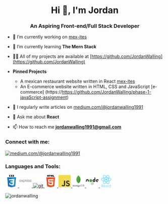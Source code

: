 <h1 align="center">Hi 👋, I'm Jordan</h1>
<h3 align="center">An Aspiring Front-end/Full Stack Developer</h3>



- 🔭 I’m currently working on [mex-ites](https://github.com/JordanWalling/mexi-ites)

- 🌱 I’m currently learning **The Mern Stack**

- 👨‍💻 All of my projects are available at [https://github.com/JordanWalling](https://github.com/JordanWalling)

- **Pinned Projects**

  - A mexican restaurant website written in React [mex-ites](https://github.com/JordanWalling/mexi-ites)
  - An E-commerce website written in HTML, CSS and JavaScript [e-commerce] (https://https://github.com/JordanWalling/phase-1-javaScript-assignment)

- 📝 I regularly write articles on [medium.com/@jordanwalling1991](medium.com/@jordanwalling1991)

- 💬 Ask me about **React**

- 📫 How to reach me **jordanwalling1991@gmail.com**

<h3 align="left">Connect with me:</h3>
<p align="left">
<a href="https://medium.com/medium.com/@jordanwalling1991" target="blank"><img align="center" src="https://raw.githubusercontent.com/rahuldkjain/github-profile-readme-generator/master/src/images/icons/Social/medium.svg" alt="medium.com/@jordanwalling1991" height="30" width="40" /></a>
</p>

<h3 align="left">Languages and Tools:</h3>
<p align="left"> <a href="https://www.w3schools.com/css/" target="_blank" rel="noreferrer"> <img src="https://raw.githubusercontent.com/devicons/devicon/master/icons/css3/css3-original-wordmark.svg" alt="css3" width="40" height="40"/> </a> <a href="https://expressjs.com" target="_blank" rel="noreferrer"> <img src="https://raw.githubusercontent.com/devicons/devicon/master/icons/express/express-original-wordmark.svg" alt="express" width="40" height="40"/> </a> <a href="https://git-scm.com/" target="_blank" rel="noreferrer"> <img src="https://www.vectorlogo.zone/logos/git-scm/git-scm-icon.svg" alt="git" width="40" height="40"/> </a> <a href="https://www.w3.org/html/" target="_blank" rel="noreferrer"> <img src="https://raw.githubusercontent.com/devicons/devicon/master/icons/html5/html5-original-wordmark.svg" alt="html5" width="40" height="40"/> </a> <a href="https://developer.mozilla.org/en-US/docs/Web/JavaScript" target="_blank" rel="noreferrer"> <img src="https://raw.githubusercontent.com/devicons/devicon/master/icons/javascript/javascript-original.svg" alt="javascript" width="40" height="40"/> </a> <a href="https://www.mongodb.com/" target="_blank" rel="noreferrer"> <img src="https://raw.githubusercontent.com/devicons/devicon/master/icons/mongodb/mongodb-original-wordmark.svg" alt="mongodb" width="40" height="40"/> </a> <a href="https://nodejs.org" target="_blank" rel="noreferrer"> <img src="https://raw.githubusercontent.com/devicons/devicon/master/icons/nodejs/nodejs-original-wordmark.svg" alt="nodejs" width="40" height="40"/> </a> <a href="https://reactjs.org/" target="_blank" rel="noreferrer"> <img src="https://raw.githubusercontent.com/devicons/devicon/master/icons/react/react-original-wordmark.svg" alt="react" width="40" height="40"/> </a> </p>

<p><img align="center" src="https://github-readme-stats.vercel.app/api/top-langs?username=jordanwalling&show_icons=true&locale=en&layout=compact" alt="jordanwalling" /></p>
